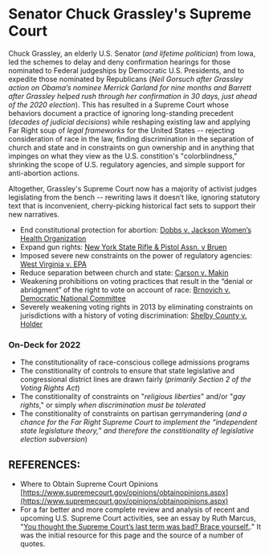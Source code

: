 # Senator Chuck Grassley's Supreme Court  

Chuck Grassley, an elderly U.S. Senator (*and lifetime politician*) from Iowa, led the schemes to delay and deny confirmation hearings for those nominated to Federal judgeships by Democratic U.S. Presidents, and to expedite those nominated by Republicans (*Neil Gorsuch after Grassley action on Obama’s nominee Merrick Garland for nine months and Barrett after Grassley helped rush through her confirmation in 30 days, just ahead of the 2020 election*).  This has resulted in a Supreme Court whose behaviors document a practice of ignoring long-standing precedent (*decades of judicial decisions*) while reshaping existing law and applying Far Right soup of *legal frameworks* for the United States -- rejecting consideration of race in the law, finding discrimination in the separation of church and state and in constraints on gun ownership and in anything that impinges on what they view as the U.S. constition's "colorblindness," shrinking the scope of U.S. regulatory agencies, and simple support for anti-abortion actions.  

Altogether, Grassley's Supreme Court now has a majority of activist judges legislating from the bench -- rewriting laws it doesn’t like, ignoring statutory text that is inconvenient, cherry-picking historical fact sets to support their new narratives.  

* End constitutional protection for abortion: [Dobbs v. Jackson Women’s Health Organization](https://www.supremecourt.gov/opinions/21pdf/19-1392_6j37.pdf)  
* Expand gun rights: [New York State Rifle & Pistol Assn. v Bruen](https://www.supremecourt.gov/opinions/21pdf/20-843_7j80.pdf)  
* Imposed severe new constraints on the power of regulatory agencies: [West Virginia v. EPA](https://www.supremecourt.gov/opinions/21pdf/20-1530_n758.pdf)  
* Reduce separation between church and state: [Carson v. Makin](https://www.supremecourt.gov/opinions/21pdf/20-1088_dbfi.pdf)  
* Weakening prohibitions on voting practices that result in the “denial or abridgment” of the right to vote on account of race: [Brnovich v. Democratic National Committee](https://www.supremecourt.gov/opinions/20pdf/19-1257_g204.pdf)  
* Severely weakening voting rights in 2013 by eliminating constraints on jurisdictions with a history of voting discrimination: [Shelby County v. Holder](https://www.supremecourt.gov/opinions/12pdf/12-96_6k47.pdf)  


### On-Deck for 2022  
* The constitutionality of race-conscious college admissions programs  
* The constitionality of controls to ensure that state legislative and congressional district lines are drawn fairly (*primarily Section 2 of the Voting Rights Act*)  
* The constitionality of constraints on "*religious liberties*" and/or "*gay rights*," or simply *when discrimination must be tolerated*  
* The constitionality of constraints on partisan gerrymandering (*and a chance for the Far Right Supreme Court to implement the “independent state legislature theory,” and therefore the constitionality of legislative election subversion*)  


## REFERENCES:  
* Where to Obtain Supreme Court Opinions [https://www.supremecourt.gov/opinions/obtainopinions.aspx](https://www.supremecourt.gov/opinions/obtainopinions.aspx)  
* For a far better and more complete review and analysis of recent and upcoming U.S. Supreme Court activities, see an essay by Ruth Marcus, "[You thought the Supreme Court’s last term was bad? Brace yourself.](https://www.washingtonpost.com/opinions/2022/09/30/supreme-court-term-conservative-targets/)."  It was the initial resource for this page and the source of a number of quotes.  

